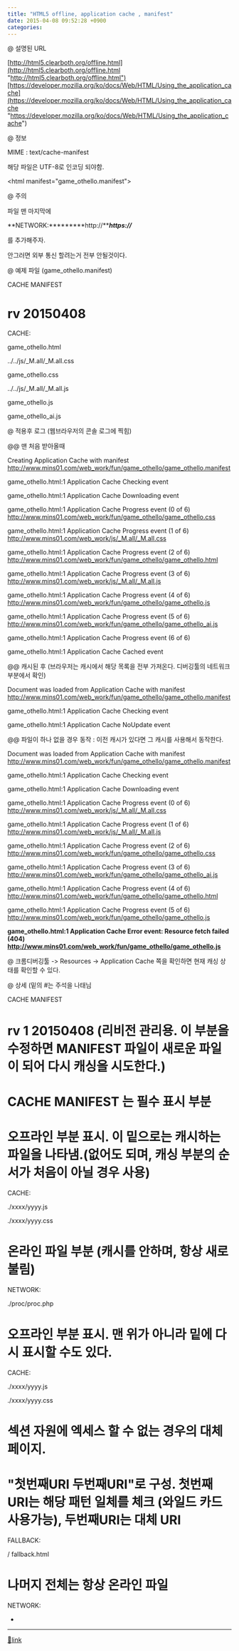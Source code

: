 ```yaml
---
title: "HTML5 offline, application cache , manifest"
date: 2015-04-08 09:52:28 +0900
categories: 
---
```

  

@ 설명된 URL

[http://html5.clearboth.org/offline.html](http://html5.clearboth.org/offline.html "http://html5.clearboth.org/offline.html")[https://developer.mozilla.org/ko/docs/Web/HTML/Using_the_application_cache](https://developer.mozilla.org/ko/docs/Web/HTML/Using_the_application_cache "https://developer.mozilla.org/ko/docs/Web/HTML/Using_the_application_cache")  


@ 정보

MIME : text/cache-manifest

해당 파일은 UTF-8로 인코딩 되야함.

&lt;html manifest="game_othello.manifest"&gt;

  


@ 주의

파일 맨 마지막에

**NETWORK:*********http://*****https://***



를 추가해주자.

안그러면 외부 통신 할려는거 전부 안될것이다.

  
  


@ 예제 파일 (game_othello.manifest)

CACHE MANIFEST

# rv 20150408

CACHE:

game_othello.html

../../js/_M.all/_M.all.css

game_othello.css

../../js/_M.all/_M.all.js

game_othello.js

game_othello_ai.js



  
  


@ 적용후 로그 (웹브라우저의 콘솔 로그에 찍힘)

@@ 맨 처음 받아올때

Creating Application Cache with manifest http://www.mins01.com/web_work/fun/game_othello/game_othello.manifest

game_othello.html:1 Application Cache Checking event

game_othello.html:1 Application Cache Downloading event

game_othello.html:1 Application Cache Progress event (0 of 6) http://www.mins01.com/web_work/fun/game_othello/game_othello.css

game_othello.html:1 Application Cache Progress event (1 of 6) http://www.mins01.com/web_work/js/_M.all/_M.all.css

game_othello.html:1 Application Cache Progress event (2 of 6) http://www.mins01.com/web_work/fun/game_othello/game_othello.html

game_othello.html:1 Application Cache Progress event (3 of 6) http://www.mins01.com/web_work/js/_M.all/_M.all.js

game_othello.html:1 Application Cache Progress event (4 of 6) http://www.mins01.com/web_work/fun/game_othello/game_othello.js

game_othello.html:1 Application Cache Progress event (5 of 6) http://www.mins01.com/web_work/fun/game_othello/game_othello_ai.js

game_othello.html:1 Application Cache Progress event (6 of 6) 

game_othello.html:1 Application Cache Cached event

  


@@ 캐시된 후 (브라우저는 캐시에서 해당 목록을 전부 가져온다. 디버깅툴의 네트워크 부분에서 확인)

Document was loaded from Application Cache with manifest http://www.mins01.com/web_work/fun/game_othello/game_othello.manifest

game_othello.html:1 Application Cache Checking event

game_othello.html:1 Application Cache NoUpdate event



  


@@ 파일이 하나 없을 경우 동작 : 이전 캐시가 있다면 그 캐시를 사용해서 동작한다.

Document was loaded from Application Cache with manifest http://www.mins01.com/web_work/fun/game_othello/game_othello.manifest

game_othello.html:1 Application Cache Checking event

game_othello.html:1 Application Cache Downloading event

game_othello.html:1 Application Cache Progress event (0 of 6) http://www.mins01.com/web_work/js/_M.all/_M.all.css

game_othello.html:1 Application Cache Progress event (1 of 6) http://www.mins01.com/web_work/js/_M.all/_M.all.js

game_othello.html:1 Application Cache Progress event (2 of 6) http://www.mins01.com/web_work/fun/game_othello/game_othello.css

game_othello.html:1 Application Cache Progress event (3 of 6) http://www.mins01.com/web_work/fun/game_othello/game_othello_ai.js

game_othello.html:1 Application Cache Progress event (4 of 6) http://www.mins01.com/web_work/fun/game_othello/game_othello.html

game_othello.html:1 Application Cache Progress event (5 of 6) http://www.mins01.com/web_work/fun/game_othello/game_othello.js

**game_othello.html:1 Application Cache Error event: Resource fetch failed (404) http://www.mins01.com/web_work/fun/game_othello/game_othello.js**  
  
  


@ 크롬디버깅툴 -&gt; Resources -&gt; Application Cache 쪽을 확인하면 현재 캐싱 상태를 확인할 수 있다.

  
  


@ 상세 (밑의 #는 주석을 나태님

CACHE MANIFEST

# rv 1 20150408	(리비전 관리용. 이 부분을 수정하면 MANIFEST 파일이 새로운 파일이 되어 다시 캐싱을 시도한다.)

# CACHE MANIFEST 는 필수 표시 부분

  


# 오프라인 부분 표시. 이 밑으로는 캐시하는 파일을 나타냄.(없어도 되며, 캐싱 부분의 순서가 처음이 아닐 경우 사용)

CACHE:

./xxxx/yyyy.js

./xxxx/yyyy.css

  


# 온라인 파일 부분 (캐시를 안하며, 항상 새로 불림)

NETWORK:

./proc/proc.php

  


# 오프라인 부분 표시. 맨 위가 아니라 밑에 다시 표시할 수도 있다.

CACHE:

./xxxx/yyyy.js

./xxxx/yyyy.css

  


# 섹션 자원에 엑세스 할 수 없는 경우의 대체 페이지. 

# "첫번째URI 두번째URI"로 구성. 첫번째URI는 해당 패턴 일체를 체크 (와일드 카드 사용가능), 두번째URI는 대체 URI

FALLBACK:

/ fallback.html

  


# 나머지 전체는 항상 온라인 파일

NETWORK:

*





  ***
[🔗link](http://www.mins01.com/mh/tech/read/932)